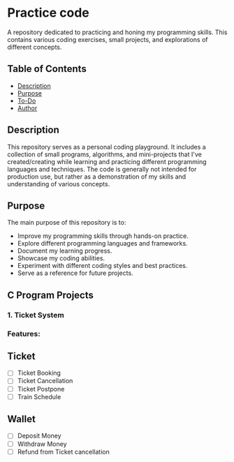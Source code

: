# Practice code

A repository dedicated to practicing and honing my programming skills.  This contains various coding exercises, small projects, and explorations of different concepts.

## Table of Contents

*   [Description](#description)
*   [Purpose](#purpose)
*   [To-Do](#To-Do)
*   [Author](#author)

## Description

This repository serves as a personal coding playground.  It includes a collection of small programs, algorithms, and mini-projects that I've created/creating while learning and practicing different programming languages and techniques.  The code is generally not intended for production use, but rather as a demonstration of my skills and understanding of various concepts.

## Purpose

The main purpose of this repository is to:

*   Improve my programming skills through hands-on practice.
*   Explore different programming languages and frameworks.
*   Document my learning progress.
*   Showcase my coding abilities.
*   Experiment with different coding styles and best practices.
*   Serve as a reference for future projects.


## C Program Projects
### 1. Ticket System
### Features:
Ticket
-
* [ ] Ticket Booking
* [ ] Ticket Cancellation
* [ ] Ticket Postpone
* [ ] Train Schedule

Wallet
-
* [ ] Deposit Money
* [ ] Withdraw Money
* [ ] Refund from Ticket cancellation